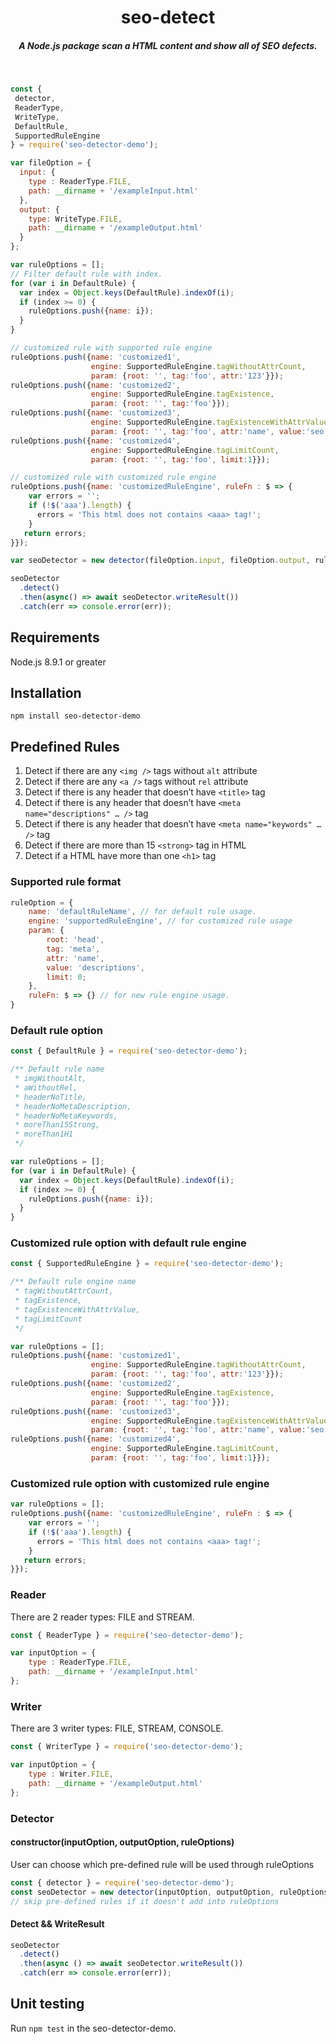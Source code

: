 <h1 align="center">seo-detect</h1>
<h5 align="center">A Node.js package scan a HTML content and show all of SEO defects.</h5>

<br />

```js
const {
 detector,
 ReaderType,
 WriteType,
 DefaultRule,
 SupportedRuleEngine
} = require('seo-detector-demo');

var fileOption = {
  input: {
    type : ReaderType.FILE,
    path: __dirname + '/exampleInput.html'
  },
  output: {
    type: WriteType.FILE,
    path: __dirname + '/exampleOutput.html'
  }
};

var ruleOptions = [];
// Filter default rule with index.
for (var i in DefaultRule) {
  var index = Object.keys(DefaultRule).indexOf(i);
  if (index >= 0) {
    ruleOptions.push({name: i});
  }
}

// customized rule with supported rule engine
ruleOptions.push({name: 'customized1',
                  engine: SupportedRuleEngine.tagWithoutAttrCount,
                  param: {root: '', tag:'foo', attr:'123'}});
ruleOptions.push({name: 'customized2',
                  engine: SupportedRuleEngine.tagExistence,
                  param: {root: '', tag:'foo'}});
ruleOptions.push({name: 'customized3',
                  engine: SupportedRuleEngine.tagExistenceWithAttrValue,
                  param: {root: '', tag:'foo', attr:'name', value:'seo'}});
ruleOptions.push({name: 'customized4',
                  engine: SupportedRuleEngine.tagLimitCount,
                  param: {root: '', tag:'foo', limit:1}});

// customized rule with customized rule engine
ruleOptions.push({name: 'customizedRuleEngine', ruleFn : $ => {
    var errors = '';
    if (!$('aaa').length) {
      errors = 'This html does not contains <aaa> tag!';
    }
   return errors;
}});

var seoDetector = new detector(fileOption.input, fileOption.output, ruleOptions);

seoDetector
  .detect()
  .then(async() => await seoDetector.writeResult())
  .catch(err => console.error(err));
```

## Requirements
Node.js 8.9.1 or greater

## Installation
`npm install seo-detector-demo`

## Predefined Rules
1. Detect if there are any `<img />` tags without `alt` attribute<br />
2. Detect if there are any `<a />` tags without `rel` attribute<br />
3. Detect if there is any header that doesn’t have `<title>` tag<br />
4. Detect if there is any header that doesn’t have `<meta name="descriptions" … />` tag<br />
5. Detect if there is any header that doesn’t have `<meta name="keywords" … />` tag<br />
6. Detect if there are more than 15 `<strong>` tag in HTML <br />
7. Detect if a HTML have more than one `<h1>` tag<br />

### Supported rule format
```js
ruleOption = {
    name: 'defaultRuleName', // for default rule usage.
    engine: 'supportedRuleEngine', // for customized rule usage
    param: {
        root: 'head',
        tag: 'meta',
        attr: 'name',
        value: 'descriptions',
        limit: 0;
    },
    ruleFn: $ => {} // for new rule engine usage.
}
```

### Default rule option
```js
const { DefaultRule } = require('seo-detector-demo');

/** Default rule name
 * imgWithoutAlt,
 * aWithoutRel,
 * headerNoTitle,
 * headerNoMetaDescription,
 * headerNoMetaKeywords,
 * moreThan15Strong,
 * moreThan1H1
 */

var ruleOptions = [];
for (var i in DefaultRule) {
  var index = Object.keys(DefaultRule).indexOf(i);
  if (index >= 0) {
    ruleOptions.push({name: i});
  }
}
```

### Customized rule option with default rule engine
```js
const { SupportedRuleEngine } = require('seo-detector-demo');

/** Default rule engine name
 * tagWithoutAttrCount,
 * tagExistence,
 * tagExistenceWithAttrValue,
 * tagLimitCount
 */

var ruleOptions = [];
ruleOptions.push({name: 'customized1',
                  engine: SupportedRuleEngine.tagWithoutAttrCount,
                  param: {root: '', tag:'foo', attr:'123'}});
ruleOptions.push({name: 'customized2',
                  engine: SupportedRuleEngine.tagExistence,
                  param: {root: '', tag:'foo'}});
ruleOptions.push({name: 'customized3',
                  engine: SupportedRuleEngine.tagExistenceWithAttrValue,
                  param: {root: '', tag:'foo', attr:'name', value:'seo'}});
ruleOptions.push({name: 'customized4',
                  engine: SupportedRuleEngine.tagLimitCount,
                  param: {root: '', tag:'foo', limit:1}});
```

### Customized rule option with customized rule engine
```js
var ruleOptions = [];
ruleOptions.push({name: 'customizedRuleEngine', ruleFn : $ => {
    var errors = '';
    if (!$('aaa').length) {
      errors = 'This html does not contains <aaa> tag!';
    }
   return errors;
}});
```

### Reader
There are 2 reader types: FILE and STREAM.
```js
const { ReaderType } = require('seo-detector-demo');

var inputOption = {
    type : ReaderType.FILE,
    path: __dirname + '/exampleInput.html'
};
```

### Writer
There are 3 writer types: FILE, STREAM, CONSOLE.
```js
const { WriterType } = require('seo-detector-demo');

var inputOption = {
    type : Writer.FILE,
    path: __dirname + '/exampleOutput.html'
};
```

### Detector
#### constructor(inputOption, outputOption, ruleOptions)
User can choose which pre-defined rule will be used through ruleOptions
```js
const { detector } = require('seo-detector-demo');
const seoDetector = new detector(inputOption, outputOption, ruleOptions);
// skip pre-defined rules if it doesn't add into ruleOptions
```

#### Detect && WriteResult
```js
seoDetector
  .detect()
  .then(async () => await seoDetector.writeResult())
  .catch(err => console.error(err));
```

## Unit testing
Run `npm test` in the seo-detector-demo.